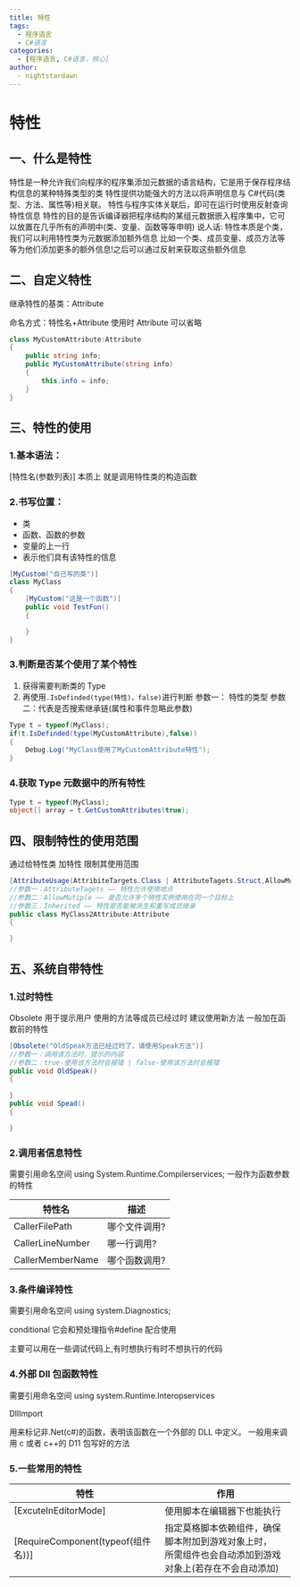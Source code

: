 ```yaml
---
title: 特性
tags:
  - 程序语言
  - C#语言
categories:
  - [程序语言, C#语言，核心]
author:
  - nightstardawn
---
```


# 特性

## 一、什么是特性

特性是一种允许我们向程序的程序集添加元数据的语言结构，它是用于保存程序结构信息的某种特殊类型的类
特性提供功能强大的方法以将声明信息与 C#代码(类型、方法、属性等)相关联。
特性与程序实体关联后，即可在运行时使用反射查询特性信息
特性的目的是告诉编译器把程序结构的某组元数据嵌入程序集中，它可以放置在几乎所有的声明中(类、变量、函数等等申明)
说人话:
特性本质是个类，我们可以利用特性类为元数据添加额外信息
比如一个类、成员变量、成员方法等等为他们添加更多的额外信息!之后可以通过反射来获取这些额外信息

## 二、自定义特性

继承特性的基类：Attribute

命名方式：特性名+Attribute
使用时 Attribute 可以省略

```cs
class MyCustomAttribute:Attribute
{
    public string info;
    public MyCustomAttribute(string info)
    {
        this.info = info;
    }
}
```

## 三、特性的使用

### 1.基本语法：

[特性名(参数列表)]
本质上 就是调用特性类的构造函数

### 2.书写位置：

- 类
- 函数、函数的参数
- 变量的上一行
- 表示他们具有该特性的信息

```cs
[MyCustom("自己写的类")]
class MyClass
{
    [MyCustom("这是一个函数")]
    public void TestFun()
    {

    }
}
```

### 3.判断是否某个使用了某个特性

1. 获得需要判断类的 Type
2. 再使用`.IsDefinded(type(特性)，false)`进行判断
   参数一： 特性的类型
   参数二：代表是否搜索继承链(属性和事件忽略此参数)

```cs
Type t = typeof(MyClass);
if(t.IsDefinded(type(MyCustomAttribute),false))
{
    Debug.Log("MyClass使用了MyCustomAttribute特性");
}
```

### 4.获取 Type 元数据中的所有特性

```cs
Type t = typeof(MyClass);
object[] array = t.GetCustomAttributes(true);
```

## 四、限制特性的使用范围

通过给特性类 加特性 限制其使用范围

```cs
[AttributeUsage(AttribiteTargets.Class | AttributeTagets.Struct,AllowMutiple = true,Inherited = true)]
//参数一：AttributeTagets —— 特性允许使用地点
//参数二：AllowMutiple —— 是否允许多个特性实例使用在同一个目标上
//参数三：Inherited —— 特性是否能被派生和重写成员继承
public class MyClass2Attribute:Attribute
{

}
```

## 五、系统自带特性

### 1.过时特性

Obsolete
用于提示用户 使用的方法等成员已经过时 建议使用新方法
一般加在函数前的特性

```cs
[Obsolete("OldSpeak方法已经过时了，请使用Speak方法")]
//参数一：调用该方法时，提示的内容
//参数二：true-使用该方法时会报错 | false-使用该方法时会报错
public void OldSpeak()
{

}
public void Spead()
{

}
```

### 2.调用者信息特性

需要引用命名空间 using System.Runtime.Compilerservices;
一般作为函数参数的特性

| 特性名           | 描述          |
| ---------------- | ------------- |
| CallerFilePath   | 哪个文件调用? |
| CallerLineNumber | 哪一行调用?   |
| CallerMemberName | 哪个函数调用? |

### 3.条件编译特性

需要引用命名空间 using system.Diagnostics;

conditional
它会和预处理指令#define 配合使用

主要可以用在一些调试代码上,有时想执行有时不想执行的代码

### 4.外部 Dll 包函数特性

需要引用命名空间 using system.Runtime.Interopservices

DllImport

用来标记非.Net(c#)的函数，表明该函数在一个外部的 DLL 中定义。
一般用来调用 c 或者 c++的 D11 包写好的方法

### 5.一些常用的特性

| 特性                              | 作用                                                       |
|---------------------------------|----------------------------------------------------------|
| [ExcuteInEditorMode]            | 使用脚本在编辑器下也能执行                                            |
| [RequireComponent(typeof(组件名))] | 指定莫格脚本依赖组件，确保脚本附加到游戏对象上时，<br>所需组件也会自动添加到游戏对象上(若存在不会自动添加) |
















